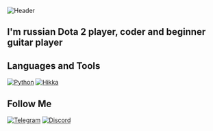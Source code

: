 ![Header](https://github.com/dorotorothequickend/dorotorothequickend/blob/main/assets/header.gif)

## I'm russian Dota 2 player, coder and beginner guitar player


## Languages and Tools
[![Python](https://img.shields.io/badge/-Python-222729?style=for-the-badge&logo=python)](https://python.org)
[![Hikka](https://img.shields.io/badge/-Hikka-222729?style=for-the-badge)](https://github.com/hikariatama/Hikka)

## Follow Me
[![Telegram](https://img.shields.io/badge/-TELEGRAM-222729?style=for-the-badge&logo=Telegram)](https://t.me/dorotoromods)
[![Discord](https://img.shields.io/badge/-DISCORD-222729?style=for-the-badge&logo=Discord)](dorotoro#3937)
